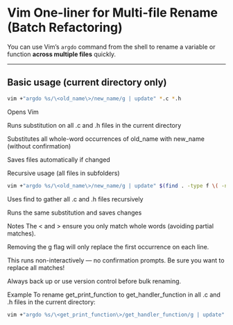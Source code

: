 # Vim One-liner for Multi-file Rename (Batch Refactoring)

You can use Vim’s `argdo` command from the shell to rename a variable or function **across multiple files** quickly.

---

## Basic usage (current directory only)

```bash
vim +"argdo %s/\<old_name\>/new_name/g | update" *.c *.h
```

Opens Vim

Runs substitution on all .c and .h files in the current directory

Substitutes all whole-word occurrences of old_name with new_name (without confirmation)

Saves files automatically if changed

Recursive usage (all files in subfolders)
```bash
vim +"argdo %s/\<old_name\>/new_name/g | update" $(find . -type f \( -name '*.c' -o -name '*.h' \))
```

Uses find to gather all .c and .h files recursively

Runs the same substitution and saves changes

Notes
The \< and \> ensure you only match whole words (avoiding partial matches).

Removing the g flag will only replace the first occurrence on each line.

This runs non-interactively — no confirmation prompts. Be sure you want to replace all matches!

Always back up or use version control before bulk renaming.

Example
To rename get_print_function to get_handler_function in all .c and .h files in the current directory:

```bash
vim +"argdo %s/\<get_print_function\>/get_handler_function/g | update" *.c *.h
```